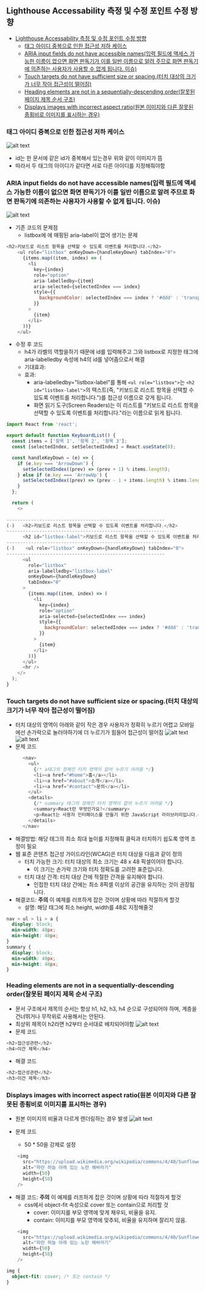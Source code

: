 ## Lighthouse Accessability 측정 및 수정 포인트 수정 방향
- [Lighthouse Accessability 측정 및 수정 포인트 수정 방향](#lighthouse-accessability-측정-및-수정-포인트-수정-방향)
  - [태그 아이디 중복으로 인한 접근성 저하 케이스](#태그-아이디-중복으로-인한-접근성-저하-케이스)
  - [ARIA input fields do not have accessible names(입력 필드에 액세스 가능한 이름이 없으면 화면 판독기가 이를 일반 이름으로 알려 주므로 화면 판독기에 의존하는 사용자가 사용할 수 없게 됩니다. 이슈)](#aria-input-fields-do-not-have-accessible-names입력-필드에-액세스-가능한-이름이-없으면-화면-판독기가-이를-일반-이름으로-알려-주므로-화면-판독기에-의존하는-사용자가-사용할-수-없게-됩니다-이슈)
  - [Touch targets do not have sufficient size or spacing.(터치 대상의 크기가 너무 작아 접근성이 떨어짐)](#touch-targets-do-not-have-sufficient-size-or-spacing터치-대상의-크기가-너무-작아-접근성이-떨어짐)
  - [Heading elements are not in a sequentially-descending order(잘못된 페이지 제목 순서 구조)](#heading-elements-are-not-in-a-sequentially-descending-order잘못된-페이지-제목-순서-구조)
  - [Displays images with incorrect aspect ratio(원본 이미지와 다른 잘못된 종횡비로 이미지를 표시하는 경우)](#displays-images-with-incorrect-aspect-ratio원본-이미지와-다른-잘못된-종횡비로-이미지를-표시하는-경우)

### 태그 아이디 중복으로 인한 접근성 저하 케이스
![alt text](image.png)
- id는 한 문서에 같은 id가 중복해서 있는경우 위와 같이 이미지가 뜸
- 따라서 두 태그의 아이디가 같다면 서로 다른 아이디를 지정해줘야함

### ARIA input fields do not have accessible names(입력 필드에 액세스 가능한 이름이 없으면 화면 판독기가 이를 일반 이름으로 알려 주므로 화면 판독기에 의존하는 사용자가 사용할 수 없게 됩니다. 이슈)
![alt text](image-1.png)
- 기존 코드의 문제점
  - listbox에 에 매핑된 aria-label이 없어 생기는 문제
```js
<h2>키보드로 리스트 항목을 선택할 수 있도록 이벤트를 처리합니다.</h2>
    <ul role="listbox" onKeyDown={handleKeyDown} tabIndex="0">
      {items.map((item, index) => (
        <li
          key={index}
          role="option"
          aria-labelledby={item}
          aria-selected={selectedIndex === index}
          style={{
            backgroundColor: selectedIndex === index ? '#ddd' : 'transparent',
          }}
        >
          {item}
        </li>
      ))}
    </ul>
```

- 수정 후 코드
  - h4가 라벨의 역할을하기 때문에 id를 입력해주고 그와 listbox로 지정한 태그에 aria-labelledby 속성에 h4의 id를 넣어줌으로서 해결
  - 기대효과:
  - 효과:
    - aria-labelledby="listbox-label"를 통해 `<ul role="listbox">`는 `<h2 id="listbox-label">`의 텍스트(즉, "키보드로 리스트 항목을 선택할 수 있도록 이벤트를 처리합니다.")를 접근성 이름으로 갖게 됩니다.
    - 화면 읽기 도구(Screen Readers)는 이 리스트를 "키보드로 리스트 항목을 선택할 수 있도록 이벤트를 처리합니다."라는 이름으로 읽게 됩니다.
```js
import React from 'react';

export default function KeyboardList() {
  const items = ['항목 1', '항목 2', '항목 3'];
  const [selectedIndex, setSelectedIndex] = React.useState(0);

  const handleKeyDown = (e) => {
    if (e.key === 'ArrowDown') {
      setSelectedIndex((prev) => (prev + 1) % items.length);
    } else if (e.key === 'ArrowUp') {
      setSelectedIndex((prev) => (prev - 1 + items.length) % items.length);
    }
  };

  return (
    <>
     
----------------------------------------------------------
(-)   <h2>키보드로 리스트 항목을 선택할 수 있도록 이벤트를 처리합니다.</h2>
----------------------------------------------------------
      <h2 id="listbox-label">키보드로 리스트 항목을 선택할 수 있도록 이벤트를 처리합니다.</h2>
----------------------------------------------------------      
(-)    <ul role="listbox" onKeyDown={handleKeyDown} tabIndex="0">
----------------------------------------------------------
      <ul
        role="listbox"
        aria-labelledby="listbox-label"
        onKeyDown={handleKeyDown}
        tabIndex="0"
      >
        {items.map((item, index) => (
          <li
            key={index}
            role="option"
            aria-selected={selectedIndex === index}
            style={{
              backgroundColor: selectedIndex === index ? '#ddd' : 'transparent',
            }}
          >
            {item}
          </li>
        ))}
      </ul>
      <hr />
    </>
  );
}

```

### Touch targets do not have sufficient size or spacing.(터치 대상의 크기가 너무 작아 접근성이 떨어짐)
- 터치 대상의 영역이 아래와 같이 작은 경우 사용자가 정확히 누르기 어렵고 모바일에선 손가락으로 눌러야하기에 더 누르기가 힘들어 접근성이 떨어짐
![alt text](image-2.png)
![alt text](image-3.png)
- 문제 코드
```js
      <nav>
        <ul>
          {/* a태그의 정해진 터치 영역이 없어 누르기 어려움 */}
          <li><a href="#home">홈</a></li>
          <li><a href="#about">소개</a></li>
          <li><a href="#contact">문의</a></li>
        </ul>
        <details>
          {/* summary 태그의 정해진 터치 영역이 없어 누르기 어려움 */}
          <summary>React란 무엇인가요?</summary>
          <p>React는 사용자 인터페이스를 만들기 위한 JavaScript 라이브러리입니다.</p>
        </details>
      </nav>
```

- 해결방법: 해당 태그의 최소 최대 높이를 지정해줘 클릭과 터치하기 쉽도록 영역 조정이 필요
- 웹 표준 콘텐츠 접근성 가이드라인(WCAG)은 터치 대상을 다음과 같이 정의
  - 터치 가능한 크기: 터치 대상의 최소 크기는 48 x 48 픽셀이어야 합니다.
    - 이 크기는 손가락 크기와 터치 정확도를 고려한 표준입니다.
  - 터치 대상 간격: 터치 대상 간에 적절한 간격을 유지해야 합니다.
    - 인접한 터치 대상 간에는 최소 8픽셀 이상의 공간을 유지하는 것이 권장됩니다.
- 해결코드: **주의** 이 예제를 러프하게 잡은 것이며 상황에 따라 적절하게 할것
  - 설명: 해당 태그에 최소 height, width를 48로 지정해줄것
```css
nav > ul > li > a {
  display: block;
  min-width: 48px;
  min-height: 48px;
}
summary {
  display: block;
  min-width: 48px;
  min-height: 48px;
}
```

### Heading elements are not in a sequentially-descending order(잘못된 페이지 제목 순서 구조)
- 문서 구조에서 제목의 순서는 항상 h1, h2, h3, h4 순으로 구성되어야 하며, 계층을 건너뛰거나 무작위로 사용해서는 안된다.
- 최상위 제목이 h2라면 h2부터 순서대로 배치되어야함
![alt text](image-4.png)
- 문제 코드
```js
<h2>접근성관련</h2>
<h4>이건 제목</h4>
```

- 해결 코드
```js
<h2>접근성관련</h2>
<h3>이건 제목</h3>
```

### Displays images with incorrect aspect ratio(원본 이미지와 다른 잘못된 종횡비로 이미지를 표시하는 경우)
- 원본 이미지의 비율과 다르게 렌더링하는 경우 발생
![alt text](image-5.png)

- 문제 코드
  - 50 * 50을 강제로 설정
```js
    <img
      src="https://upload.wikimedia.org/wikipedia/commons/4/40/Sunflower_sky_backdrop.jpg"
      alt="파란 하늘 아래 있는 노란 해바라기"
      width={50}
      height={50}
    />
```

- 해결 코드: **주의** 이 예제를 러프하게 잡은 것이며 상황에 따라 적절하게 할것
  - css에서 object-fit 속성으로 cover 또는 contain으로 처리할 것
    - cover: 이미지를 부모 영역에 맞게 채우되, 비율을 유지.
    - contain: 이미지를 부모 영역에 맞추되, 비율을 유지하며 잘리지 않음.
```js
    <img
      src="https://upload.wikimedia.org/wikipedia/commons/4/40/Sunflower_sky_backdrop.jpg"
      alt="파란 하늘 아래 있는 노란 해바라기"
      width={50}
      height={50}
    />
```
```css
img {
  object-fit: cover; /* 또는 contain */
}
```



